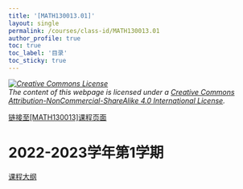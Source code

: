 ```yaml
---
title: '[MATH130013.01]'
layout: single
permalink: /courses/class-id/MATH130013.01
author_profile: true
toc: true
toc_label: '目录'
toc_sticky: true
---
```


<div class='notice--warning'>
<p><i><a rel='license' href='http://creativecommons.org/licenses/by-nc-sa/4.0/'><img alt='Creative Commons License' style='border-width:0' src='https://i.creativecommons.org/l/by-nc-sa/4.0/88x31.png' /></a><br /> The content of this webpage is licensed under a <a rel='license' href='http://creativecommons.org/licenses/by-nc-sa/4.0/'>Creative Commons Attribution-NonCommercial-ShareAlike 4.0 International License</a>.</i></p>
</div>

<a href='https://fdu-math.github.io/courses/MATH130013'>链接至[MATH130013]课程页面<a>

# 2022-2023学年第1学期

<a href='https://fdu-math.github.io/assets/docs/courses/MATH130013.01-2022-2023-1 (Encrypted).pdf'>课程大纲</a>